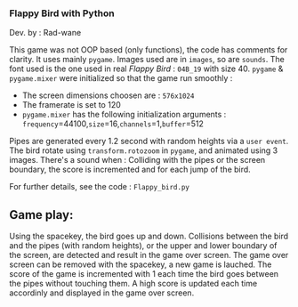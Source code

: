 ### Flappy Bird with Python

Dev. by : Rad-wane

This game was not OOP based (only functions), the code has comments for clarity. 
It uses mainly `pygame`. Images used are in `images`, so are `sounds`. The font used is the one used in real *Flappy Bird* : `04B_19` with size 40.
`pygame` & `pygame.mixer` were initialized so that the game run smoothly :
* The screen dimensions choosen are : `576x1024`
* The framerate is set to 120
* `pygame.mixer` has the following initialization arguments : `frequency`=44100,`size`=16,`channels`=1,`buffer`=512

Pipes are generated every 1.2 second with random heights via a `user event`.
The bird rotate using `transform.rotozoom` in `pygame`, and animated using 3 images. 
There's a sound when : Colliding with the pipes or the screen boundary, the score is incremented and for each jump of the bird.

For further details, see the code : `Flappy_bird.py`

## Game play:

Using the spacekey, the bird goes up and down. Collisions between the bird and the pipes (with random heights), or the upper and lower boundary of the screen, are detected and result in the game over screen. 
The game over screen can be removed with the spacekey, a new game is lauched. 
The score of the game is incremented with 1 each time the bird goes between the pipes without touching them. 
A high score is updated each time accordinly and displayed in the game over screen. 

 
